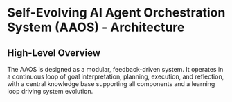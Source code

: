 # Self-Evolving AI Agent Orchestration System (AAOS) - Architecture

## High-Level Overview
The AAOS is designed as a modular, feedback-driven system. It operates in a continuous loop of goal interpretation, planning, execution, and reflection, with a central knowledge base supporting all components and a learning loop driving system evolution.
